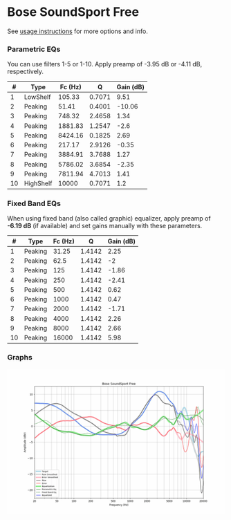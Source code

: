 # Bose SoundSport Free
See [usage instructions](https://github.com/jaakkopasanen/AutoEq#usage) for more options and info.

### Parametric EQs
You can use filters 1-5 or 1-10. Apply preamp of -3.95 dB or -4.11 dB, respectively.

|   # | Type      |   Fc (Hz) |      Q |   Gain (dB) |
|-----|-----------|-----------|--------|-------------|
|   1 | LowShelf  |    105.33 | 0.7071 |        9.51 |
|   2 | Peaking   |     51.41 | 0.4001 |      -10.06 |
|   3 | Peaking   |    748.32 | 2.4658 |        1.34 |
|   4 | Peaking   |   1881.83 | 1.2547 |       -2.6  |
|   5 | Peaking   |   8424.16 | 0.1825 |        2.69 |
|   6 | Peaking   |    217.17 | 2.9126 |       -0.35 |
|   7 | Peaking   |   3884.91 | 3.7688 |        1.27 |
|   8 | Peaking   |   5786.02 | 3.6854 |       -2.35 |
|   9 | Peaking   |   7811.94 | 4.7013 |        1.41 |
|  10 | HighShelf |  10000    | 0.7071 |        1.2  |

### Fixed Band EQs
When using fixed band (also called graphic) equalizer, apply preamp of **-6.19 dB** (if available) and set gains manually with these parameters.

|   # | Type    |   Fc (Hz) |      Q |   Gain (dB) |
|-----|---------|-----------|--------|-------------|
|   1 | Peaking |     31.25 | 1.4142 |        2.25 |
|   2 | Peaking |     62.5  | 1.4142 |       -2    |
|   3 | Peaking |    125    | 1.4142 |       -1.86 |
|   4 | Peaking |    250    | 1.4142 |       -2.41 |
|   5 | Peaking |    500    | 1.4142 |        0.62 |
|   6 | Peaking |   1000    | 1.4142 |        0.47 |
|   7 | Peaking |   2000    | 1.4142 |       -1.71 |
|   8 | Peaking |   4000    | 1.4142 |        2.26 |
|   9 | Peaking |   8000    | 1.4142 |        2.66 |
|  10 | Peaking |  16000    | 1.4142 |        5.98 |

### Graphs
![](./Bose%20SoundSport%20Free.png)
